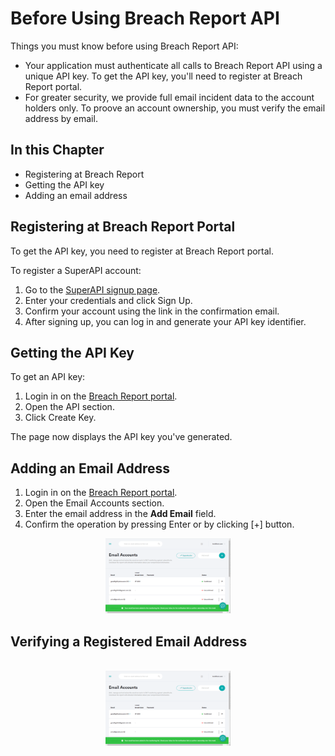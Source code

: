 # Before Using Breach Report API

Things you must know before using Breach Report API:

* Your application must authenticate all calls to Breach Report API using a unique API key. To get the API key, you'll need to register at Breach Report portal.
* For greater security, we provide full email incident data to the account holders only. To proove an account ownership, you must verify the email address by email. 


## In this Chapter

* Registering at Breach Report 
* Getting the API key
* Adding an email address


## Registering at Breach Report Portal

To get the API key, you need to register at Breach Report portal. 

To register a SuperAPI account:

1. Go to the [SuperAPI signup page](https://superapi.com/portal/login).
2. Enter your credentials and click Sign Up.
3. Confirm your account using the link in the confirmation email.
4. After signing up, you can log in and generate your API key identifier.

## Getting the API Key

To get an API key:

1. Login in on the [Breach Report portal](https://superapi.com/portal/). 
2. Open the API section. 
3. Click Create Key. 

The page now displays the API key you've generated. 

## Adding an Email Address

1. Login in on the [Breach Report portal](https://superapi.com/portal/). 
2. Open the Email Accounts section. 
3. Enter the email address in the **Add Email** field.
4. Confirm the operation by pressing Enter or by clicking [+] button. 

<p align="center">
  <img width="200" src="./img/verify-email-01.png" alt="">
  <br>
</p>


## Verifying a Registered Email Address

<p align="center">
  <br>
  <img width="200" src="./img/verify-email-01.png" alt="">
  <br>
  <br>
</p>